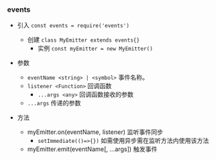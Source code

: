 ### events

* 引入 `const events = require('events')`
    * 创建 `class MyEmitter extends events{}`
        * 实例 `const myEmitter = new MyEmitter()`

* 参数
    * `eventName <string> | <symbol>` 事件名称。
    * `listener <Function>` 回调函数
        * `...args <any>` 回调函数接收的参数
    * `...args` 传递的参数

* 方法
    * myEmitter.on(eventName, listener) 监听事件同步
        * `setImmediate(()=>{})` 如需使用异步需在监听方法内使用该方法
    * myEmitter.emit(eventName[, ...args]) 触发事件